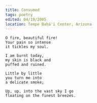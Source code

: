 ```yaml
---
title: Consumed
tags: poetry
edited: 04/19/2005
location: Tempe Bahá'í Center, Arizona
---
```


    O fire, beautiful fire!
    Your pain so intense
    it tickles my soul.

    I am burnt today,
    my skin is black and
    puffed and ruined.

    Little by little
    you turn me into
    a delicate smoke;

    Up, up, into the vast sky I go
    floating on the finest breezes.


